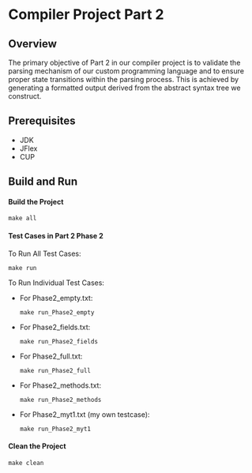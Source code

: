 Compiler Project Part 2
================
## Overview

The primary objective of Part 2 in our compiler project is to validate the parsing 
mechanism of our custom programming language and to ensure proper state transitions 
within the parsing process. This is achieved by generating a formatted output derived 
from the abstract syntax tree we construct.

## Prerequisites
- JDK
- JFlex
- CUP 

## Build and Run

#### Build the Project
```
make all
```

#### Test Cases in Part 2 Phase 2

To Run All Test Cases:

```
make run
```

To Run Individual Test Cases:

- For Phase2_empty.txt:
    ```
    make run_Phase2_empty
    ```

- For Phase2_fields.txt:
    ```
    make run_Phase2_fields
    ```

- For Phase2_full.txt:
    ```
    make run_Phase2_full
    ```

- For Phase2_methods.txt:
    ```
    make run_Phase2_methods
    ```

- For Phase2_myt1.txt (my own testcase):
    ```
    make run_Phase2_myt1
    ```

#### Clean the Project
```
make clean
```
